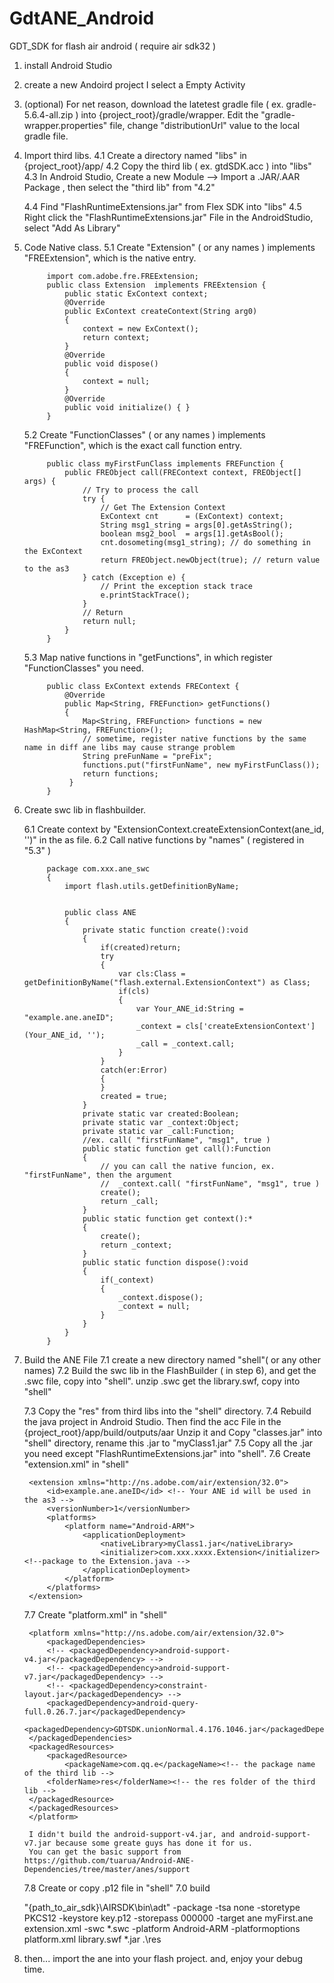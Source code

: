 # GdtANE_Android

GDT_SDK for flash air android
( require air sdk32 )

1. 	install Android Studio
2. 	create a new Andoird project
	I select a Empty Activity

3.	(optional) 
	For net reason, download the latetest gradle file ( ex. gradle-5.6.4-all.zip ) into {project_root}/gradle/wrapper.
	Edit the "gradle-wrapper.properties" file, change "distributionUrl" value to the local gradle file.

4. Import third libs.
	4.1 Create a directory named "libs" in {project_root}/app/
	4.2 Copy the third lib ( ex. gtdSDK.acc ) into "libs"
	4.3 In Android Studio, Create a new Module --> Import a .JAR/.AAR Package , then select the "third lib" from "4.2"

	4.4 Find "FlashRuntimeExtensions.jar" from Flex SDK into "libs"
	4.5 Right click the "FlashRuntimeExtensions.jar" File in the AndroidStudio, select "Add As Library"

5. Code Native class.
	5.1 Create "Extension" ( or any names ) implements "FREExtension", which is the native entry.

			import com.adobe.fre.FREExtension;
			public class Extension  implements FREExtension {
			    public static ExContext context;
			    @Override
			    public ExContext createContext(String arg0)
			    {
			        context = new ExContext();
			        return context;
			    }
			    @Override
			    public void dispose()
			    {
			        context = null;
			    }
			    @Override
			    public void initialize() { }
			}

	5.2 Create "FunctionClasses" ( or any names ) implements "FREFunction", which is the exact call function entry. 

			public class myFirstFunClass implements FREFunction {
				public FREObject call(FREContext context, FREObject[] args) {
					// Try to process the call
					try {
						// Get The Extension Context
						ExContext cnt      = (ExContext) context;
						String msg1_string = args[0].getAsString();
						boolean msg2_bool  = args[1].getAsBool();
						cnt.dosometing(msg1_string); // do something in the ExContext
						return FREObject.newObject(true); // return value to the as3
					} catch (Exception e) {
						// Print the exception stack trace
						e.printStackTrace();
					}
					// Return
					return null;
				}
			}

	5.3 Map native functions in "getFunctions", in which register "FunctionClasses" you need.

			public class ExContext extends FREContext {
			    @Override
			    public Map<String, FREFunction> getFunctions()
			    {
			    	Map<String, FREFunction> functions = new HashMap<String, FREFunction>();
	        		// sometime, register native functions by the same name in diff ane libs may cause strange problem
	        		String preFunName = "preFix"; 
	        		functions.put("firstFunName", new myFirstFunClass());
	        		return functions;
	    		 }
    		}

6. Create swc lib in flashbuilder.

	6.1 Create context by "ExtensionContext.createExtensionContext(ane_id, '')" in the as file.
	6.2 Call native functions by "names" ( registered in "5.3" )

			package com.xxx.ane_swc
			{
				import flash.utils.getDefinitionByName;
				
				
				public class ANE
				{
					private static function create():void
					{
						if(created)return;
						try
						{
							var cls:Class = getDefinitionByName("flash.external.ExtensionContext") as Class;
							if(cls)
							{
								var Your_ANE_id:String = "example.ane.aneID";
								_context = cls['createExtensionContext'](Your_ANE_id, ''); 
								_call = _context.call;
							}
						}
						catch(er:Error)
						{
						}
						created = true;
					}
					private static var created:Boolean;
					private static var _context:Object;
					private static var _call:Function;
					//ex. call( "firstFunName", "msg1", true )
					public static function get call():Function
					{
						// you can call the native funcion, ex. "firstFunName", then the argument
						//  _context.call( "firstFunName", "msg1", true )
						create();
						return _call;
					}
					public static function get context():*
					{
						create();
						return _context;
					}
					public static function dispose():void
					{
						if(_context)
						{
							_context.dispose();
							_context = null;
						}
					}
				}
			}

7. Build the ANE File
	7.1 create a new directory named "shell"( or any other names)
	7.2 Build the swc lib in the FlashBuilder ( in step 6), and get the .swc file, copy into "shell".
		unzip .swc get the library.swf, copy into "shell"

	7.3 Copy the "res" from third libs into the "shell" directory.
    7.4 Rebuild the java project in Android Studio.
    	Then find the acc File in the {project_root}/app/build/outputs/aar
    	Unzip it and Copy "classes.jar" into "shell" directory, rename this .jar to "myClass1.jar"
    7.5 Copy all the .jar you need except "FlashRuntimeExtensions.jar" into "shell".
    7.6 Create "extension.xml" in "shell"

    	<extension xmlns="http://ns.adobe.com/air/extension/32.0">
		    <id>example.ane.aneID</id> <!-- Your ANE id will be used in the as3 -->
		    <versionNumber>1</versionNumber>
		    <platforms>
		        <platform name="Android-ARM">
		            <applicationDeployment>
		                <nativeLibrary>myClass1.jar</nativeLibrary>
		                <initializer>com.xxx.xxxx.Extension</initializer>  <!--package to the Extension.java -->
		            </applicationDeployment>
		        </platform>
		    </platforms>
		</extension>

	7.7 Create "platform.xml" in "shell"

		<platform xmlns="http://ns.adobe.com/air/extension/32.0">
			<packagedDependencies>
		    <!-- <packagedDependency>android-support-v4.jar</packagedDependency> --> 
		    <!-- <packagedDependency>android-support-v7.jar</packagedDependency> -->
		    <!-- <packagedDependency>constraint-layout.jar</packagedDependency> -->
			<packagedDependency>android-query-full.0.26.7.jar</packagedDependency> 
			<packagedDependency>GDTSDK.unionNormal.4.176.1046.jar</packagedDependency> 
		</packagedDependencies> 
		<packagedResources>
			<packagedResource>
				<packageName>com.qq.e</packageName><!-- the package name of the third lib -->
		    <folderName>res</folderName><!-- the res folder of the third lib -->
		</packagedResource>
		</packagedResources>
		</platform>

		I didn't build the android-support-v4.jar, and android-support-v7.jar because some greate guys has done it for us.
		You can get the basic support from https://github.com/tuarua/Android-ANE-Dependencies/tree/master/anes/support

	7.8 Create or copy .p12 file in "shell"
	7.0 build 

	"{path_to_air_sdk}\AIRSDK\bin\adt" -package -tsa none -storetype PKCS12 -keystore key.p12 -storepass 000000 -target ane myFirst.ane extension.xml -swc *.swc -platform Android-ARM -platformoptions platform.xml library.swf *.jar .\res   


8. then... import the ane into your flash project.
	and, enjoy your debug time.


